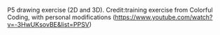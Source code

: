 P5 drawing exercise (2D and 3D).
Credit:training exercise from Colorful Coding, with personal modifications (https://www.youtube.com/watch?v=-3HwUKsovBE&list=PPSV)
